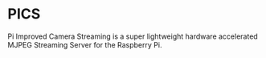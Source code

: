 # PICS
Pi Improved Camera Streaming is a super lightweight hardware accelerated MJPEG Streaming Server for the Raspberry Pi.
